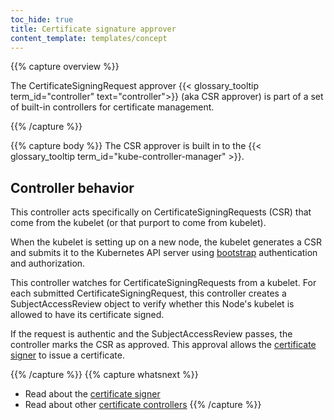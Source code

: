 ```yaml
---
toc_hide: true
title: Certificate signature approver
content_template: templates/concept
---
```


{{% capture overview %}}

The CertificateSigningRequest approver
{{< glossary_tooltip term_id="controller" text="controller">}}
(aka CSR approver) is part of a set of built-in controllers for certificate management.

{{% /capture %}}


{{% capture body %}}
The CSR approver is built in to the {{< glossary_tooltip term_id="kube-controller-manager" >}}.

## Controller behavior

This controller acts specifically on CertificateSigningRequests (CSR) that come from
the kubelet (or that purport to come from kubelet).

When the kubelet is setting up on a new node, the kubelet generates a CSR and submits
it to the Kubernetes API server using
[bootstrap](/docs/reference/access-authn-authz/bootstrap-tokens/)
authentication and authorization.

This controller watches for CertificateSigningRequests from a kubelet. For each
submitted CertificateSigningRequest, this controller creates a
SubjectAccessReview object to verify whether this Node's kubelet is allowed to
have its certificate signed.

If the request is authentic and the SubjectAccessReview passes, the controller marks the
CSR as approved. This approval allows the
[certificate signer](/docs/reference/controllers/certificate-signer) to issue a certificate.

{{% /capture %}}
{{% capture whatsnext %}}
* Read about the [certificate signer](/docs/reference/controllers/certificate-signer/)
* Read about other [certificate controllers](/docs/reference/controllers/certificate-controllers/)
{{% /capture %}}
